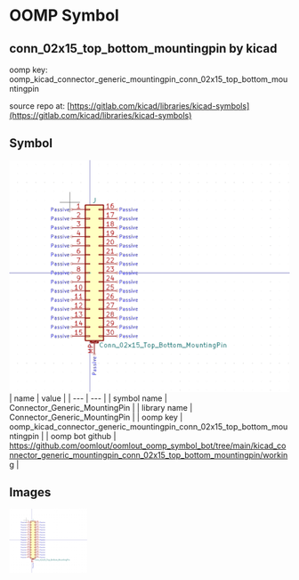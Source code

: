 # OOMP Symbol  
## conn_02x15_top_bottom_mountingpin  by kicad  
  
oomp key: oomp_kicad_connector_generic_mountingpin_conn_02x15_top_bottom_mountingpin  
  
source repo at: [https://gitlab.com/kicad/libraries/kicad-symbols](https://gitlab.com/kicad/libraries/kicad-symbols)  
## Symbol  
  
[![working.png](working_600.png)](working.png)  
| name | value | 
| --- | --- | 
| symbol name | Connector_Generic_MountingPin | 
| library name | Connector_Generic_MountingPin | 
| oomp key | oomp_kicad_connector_generic_mountingpin_conn_02x15_top_bottom_mountingpin | 
| oomp bot github | https://github.com/oomlout/oomlout_oomp_symbol_bot/tree/main/kicad_connector_generic_mountingpin_conn_02x15_top_bottom_mountingpin/working | 
## Images  
  
[![working.png](working_140.png)](working.png)  
